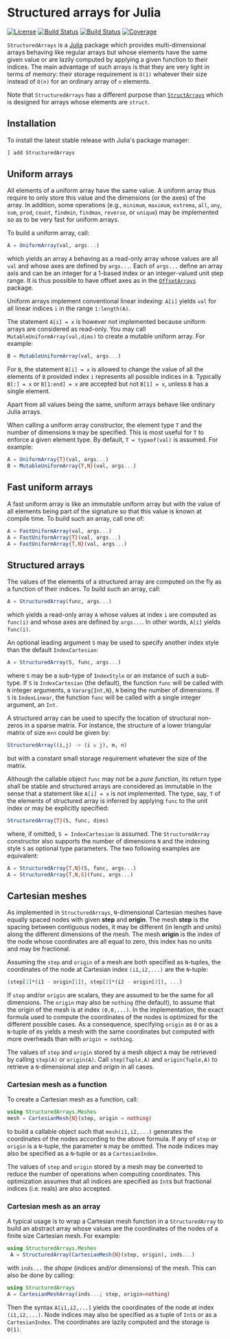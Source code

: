 # Structured arrays for Julia

[![License][license-img]][license-url]
[![Build Status][github-ci-img]][github-ci-url]
[![Build Status][appveyor-img]][appveyor-url]
[![Coverage][codecov-img]][codecov-url]

`StructuredArrays` is a [Julia][julia-url] package which provides multi-dimensional arrays
behaving like regular arrays but whose elements have the same given value or are lazily
computed by applying a given function to their indices. The main advantage of such arrays
is that they are very light in terms of memory: their storage requirement is `O(1)`
whatever their size instead of `O(n)` for an ordinary array of `n` elements.

Note that `StructuredArrays` has a different purpose than
[`StructArrays`](https://github.com/JuliaArrays/StructArrays.jl) which is designed for
arrays whose elements are `struct`.


## Installation

To install the latest stable release with Julia's package manager:

``` julia
] add StructuredArrays
```


## Uniform arrays

All elements of a uniform array have the same value. A uniform array thus require to only
store this value and the dimensions (or the axes) of the array. In addition, some
operations (e.g., `minimum`, `maximum`, `extrema`, `all`, `any`, `sum`, `prod`, `count`,
`findmin`, `findmax`, `reverse`, or `unique`) may be implemented so as to be very fast for
uniform arrays.

To build a uniform array, call:

```julia
A = UniformArray(val, args...)
```

which yields an array `A` behaving as a read-only array whose values are all `val` and
whose axes are defined by `args...`. Each of `args...` define an array axis and can be an
integer for a 1-based index or an integer-valued unit step range. It is thus possible to
have offset axes as in the
[`OffsetArrays`](https://github.com/JuliaArrays/OffsetArrays.jl) package.

Uniform arrays implement conventional linear indexing: `A[i]` yields `val` for all linear
indices `i` in the range `1:length(A)`.

The statement `A[i] = x` is however not implemented because uniform arrays are considered
as read-only. You may call `MutableUniformArray(val,dims)` to create a mutable uniform
array. For example:

```julia
B = MutableUniformArray(val, args...)
```

For `B`, the statement `B[i] = x` is allowed to change the value of all the elements of
`B` provided index `i` represents all possible indices in `B`. Typically `B[:] = x` or
`B[1:end] = x` are accepted but not `B[1] = x`, unless `B` has a single element.

Apart from all values being the same, uniform arrays behave like ordinary Julia arrays.

When calling a uniform array constructor, the element type `T` and the number of
dimensions `N` may be specified. This is most useful for `T` to enforce a given element
type. By default, `T = typeof(val)` is assumed. For example:

```julia
A = UniformArray{T}(val, args...)
B = MutableUniformArray{T,N}(val, args...)
```


## Fast uniform arrays

A fast uniform array is like an immutable uniform array but with the value of all elements
being part of the signature so that this value is known at compile time. To build such an
array, call one of:

```julia
A = FastUniformArray(val, args...)
A = FastUniformArray{T}(val, args...)
A = FastUniformArray{T,N}(val, args...)
```


## Structured arrays

The values of the elements of a structured array are computed on the fly as a function of
their indices. To build such an array, call:

```julia
A = StructuredArray(func, args...)
```

which yields a read-only array `A` whose values at index `i` are computed as `func(i)` and
whose axes are defined by `args...`. In other words, `A[i]` yields `func(i)`.

An optional leading argument `S` may be used to specify another index style than the
default `IndexCartesian`:

```julia
A = StructuredArray(S, func, args...)
```

where `S` may be a sub-type of `IndexStyle` or an instance of such a sub-type. If `S` is
`IndexCartesian` (the default), the function `func` will be called with `N` integer
arguments, a `Vararg{Int,N}`, `N` being the number of dimensions. If `S` is `IndexLinear`,
the function `func` will be called with a single integer argument, an `Int`.

A structured array can be used to specify the location of structural non-zeros in a sparse
matrix. For instance, the structure of a lower triangular matrix of size `m×n` could be
given by:

```julia
StructuredArray((i,j) -> (i ≥ j), m, n)
```

but with a constant small storage requirement whatever the size of the matrix.

Although the callable object `func` may not be a *pure function*, its return type shall be
stable and structured arrays are considered as immutable in the sense that a statement
like `A[i] = x` is not implemented. The type, say, `T` of the elements of structured array
is inferred by applying `func` to the unit index or may be explicitly specified:

```julia
StructuredArray{T}(S, func, dims)
```

where, if omitted, `S = IndexCartesian` is assumed. The `StructuredArray` constructor also
supports the number of dimensions `N` and the indexing style `S` as optional type
parameters. The two following examples are equivalent:

```julia
A = StructuredArray{T,N}(S, func, args...)
A = StructuredArray{T,N,S}(func, args...)
```


## Cartesian meshes

As implemented in `StructuredArrays`, `N`-dimensional Cartesian meshes have equally spaced
nodes with given **step** and **origin**. The mesh **step** is the spacing between
contiguous nodes, it may be different (in length and units) along the different dimensions
of the mesh. The mesh **origin** is the index of the node whose coordinates are all equal
to zero, this index has no units and may be fractional.

Assuming the `step` and `origin` of a mesh are both specified as `N`-tuples, the
coordinates of the node at Cartesian index `(i1,i2,...)` are the `N`-tuple:

```julia
(step[1]*(i1 - origin[1]), step[2]*(i2 - origin[2]), ...)
```

If `step` and/or `origin` are scalars, they are assumed to be the same for all dimensions.
The `origin` may also be `nothing` (the default), to assume that the origin of the mesh is
at index `(0,0,...)`. In the implementation, the exact formula used to compute the
coordinates of the nodes is optimized for the different possible cases. As a consequence,
specifying `origin` as `0` or as a `N`-tuple of `0`s yields a mesh with the same
coordinates but computed with more overheads than with `origin = nothing`.

The values of `step` and `origin` stored by a mesh object `A` may be retrieved by calling
`step(A)` or `origin(A)`. Call `step(Tuple,A)` and `origin(Tuple,A)` to retrieve a
`N`-dimensional *step* and *origin* in all cases.


### Cartesian mesh as a function

To create a Cartesian mesh as a function, call:

```julia
using StructuredArrays.Meshes
mesh = CartesianMesh{N}(step, origin = nothing)
```

to build a callable object such that `mesh(i1,i2,...)` generates the coordinates of the
nodes according to the above formula. If any of `step` or `origin` is a `N`-tuple, the
parameter `N` may be omitted. The node indices may also be specified as a `N`-tuple or as
a `CartesianIndex`.

The values of `step` and `origin` stored by a mesh may be converted to reduce the number
of operations when computing coordinates. This optimization assumes that all
indices are specified as `Int`s but fractional indices (i.e. reals) are also accepted.


### Cartesian mesh as an array

A typical usage is to wrap a Cartesian mesh function in a `StructuredArray` to build an
abstract array whose values are the coordinates of the nodes of a finite size Cartesian
mesh. For example:

``` julia
using StructuredArrays.Meshes
 A = StructuredArray(CartesianMesh{N}(step, origin), inds...)
```

with `inds...` the *shape* (indices and/or dimensions) of the mesh. This can also be done
by calling:


``` julia
using StructuredArrays
A = CartesianMeshArray(inds...; step, origin=nothing)
```

Then the syntax `A[i1,i2,...]` yields the coordinates of the node at index `(i1,i2,...)`.
Node indices may also be specified as a tuple of `Int`s or as a `CartesianIndex`. The
coordinates are lazily computed and the storage is `O(1)`.


[license-url]: ./LICENSE.md
[license-img]: http://img.shields.io/badge/license-MIT-brightgreen.svg?style=flat

[github-ci-img]: https://github.com/emmt/StructuredArrays.jl/actions/workflows/CI.yml/badge.svg?branch=master
[github-ci-url]: https://github.com/emmt/StructuredArrays.jl/actions/workflows/CI.yml?query=branch%3Amaster

[appveyor-img]: https://ci.appveyor.com/api/projects/status/github/emmt/StructuredArrays.jl?branch=master
[appveyor-url]: https://ci.appveyor.com/project/emmt/StructuredArrays-jl/branch/master

[codecov-img]: https://codecov.io/github/emmt/StructuredArrays.jl/graph/badge.svg?token=QhmKO7PmN1
[codecov-url]: https://codecov.io/github/emmt/StructuredArrays.jl

[julia-url]: https://julialang.org/
[julia-pkgs-url]: https://pkg.julialang.org/
